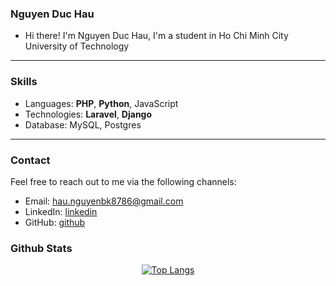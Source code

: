 ### Nguyen Duc Hau
- Hi there! I'm Nguyen Duc Hau, I'm a student in Ho Chi Minh City University of Technology
***
### Skills

- Languages: **PHP**, **Python**, JavaScript
- Technologies: **Laravel**, **Django**
- Database: MySQL, Postgres
***

### Contact

Feel free to reach out to me via the following channels:

- Email: hau.nguyenbk8786@gmail.com
- LinkedIn: [linkedin](https://www.linkedin.com/in/gunkk251001/)
- GitHub: [github](https://github.com/GunKK)

### Github Stats
<div id="stats" align="center">
  
  [![Top Langs](https://github-readme-stats.vercel.app/api/top-langs/?username=GunKK&layout=compact&theme=vision-friendly)](https://github.com/anuraghazra/github-readme-stats)
</div>


